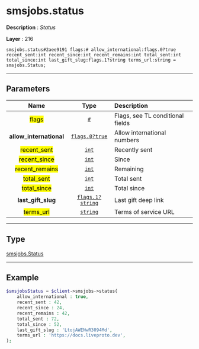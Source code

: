 # smsjobs.status

**Description** : *Status*

**Layer** : 216

```tl
smsjobs.status#2aee9191 flags:# allow_international:flags.0?true recent_sent:int recent_since:int recent_remains:int total_sent:int total_since:int last_gift_slug:flags.1?string terms_url:string = smsjobs.Status;
```

---

## Parameters

| Name | Type | Description |
| :---: | :---: | :--- |
| <mark>flags</mark> | [`#`](type/#) | Flags, see TL conditional fields |
| **allow_international** | [`flags.0?true`](type/true) | Allow international numbers |
| <mark>recent_sent</mark> | [`int`](type/int) | Recently sent |
| <mark>recent_since</mark> | [`int`](type/int) | Since |
| <mark>recent_remains</mark> | [`int`](type/int) | Remaining |
| <mark>total_sent</mark> | [`int`](type/int) | Total sent |
| <mark>total_since</mark> | [`int`](type/int) | Total since |
| **last_gift_slug** | [`flags.1?string`](type/string) | Last gift deep link |
| <mark>terms_url</mark> | [`string`](type/string) | Terms of service URL |

---

## Type

[smsjobs.Status](type/smsjobs.Status)

---

## Example

```php
$smsjobsStatus = $client->smsjobs->status(
	allow_international : true,
	recent_sent : 42,
	recent_since : 24,
	recent_remains : 42,
	total_sent : 72,
	total_since : 52,
	last_gift_slug : 'LtojAWENwR3094Md',
	terms_url : 'https://docs.liveproto.dev',
);
```